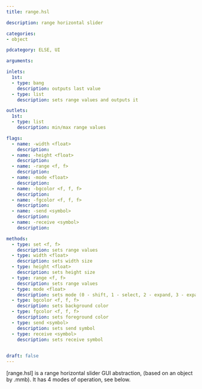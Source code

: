 ```yaml
---
title: range.hsl

description: range horizontal slider

categories:
- object

pdcategory: ELSE, UI

arguments:

inlets:
  1st:
  - type: bang
    description: outputs last value
  - type: list
    description: sets range values and outputs it

outlets:
  1st:
  - type: list
    description: min/max range values

flags:
  - name: -width <float>
    description:
  - name: -height <float>
    description:
  - name: -range <f, f>
    description:
  - name: -mode <float>
    description:
  - name: -bgcolor <f, f, f>
    description:
  - name: -fgcolor <f, f, f>
    description:
  - name: -send <symbol>
    description:
  - name: -receive <symbol>
    description:

methods:
  - type: set <f, f>
    description: sets range values
  - type: width <float>
    description: sets width size
  - type: height <float>
    description: sets height size
  - type: range <f, f>
    description: sets range values
  - type: mode <float>
    description: sets mode (0 - shift, 1 - select, 2 - expand, 3 - expand)
  - type: bgcolor <f, f, f>
    description: sets background color
  - type: fgcolor <f, f, f>
    description: sets foreground color
  - type: send <symbol>
    description: sets send symbol
  - type: receive <symbol>
    description: sets receive symbol
  

draft: false
---
```


[range.hsl] is a range horizontal slider GUI abstraction, (based on an object by .mmb). It has 4 modes of operation, see below.
